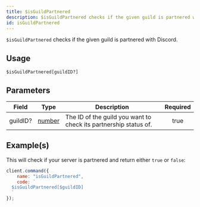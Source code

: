 ```yaml
---
title: $isGuildPartnered
description: $isGuildPartnered checks if the given guild is partnered with Discord.
id: isGuildPartnered
---
```


`$isGuildPartnered` checks if the given guild is partnered with Discord.

## Usage

```aoi
$isGuildPartnered[guildID?]
```

## Parameters

| Field    | Type                                                                                              | Description                                                      | Required |
| -------- | ------------------------------------------------------------------------------------------------- | ---------------------------------------------------------------- | :------: |
| guildID? | [number](https://developer.mozilla.org/en-US/docs/Web/JavaScript/Reference/Global_Objects/Number) | The ID of the guild you want to check its partnership status of. |   true   |

## Example(s)

This will check if your server is partnered and return either `true` or `false`:

```javascript
client.command({
    name: "isGuildPartnered",
    code: `
  $isGuildPartnered[$guildID]
  `
});
```
